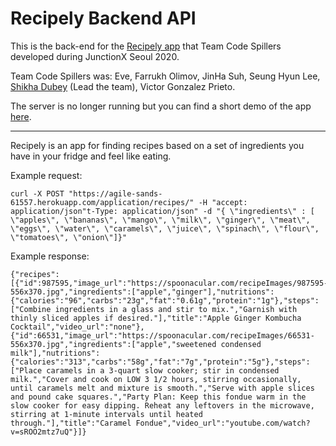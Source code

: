# Recipely Backend API

This is the back-end for the [Recipely app](https://github.com/JinhaJjing/CodeSpillers) that Team Code Spillers developed during JunctionX Seoul 2020. 

Team Code Spillers was: Eve, Farrukh Olimov, JinHa Suh, Seung Hyun Lee, [Shikha Dubey](https://github.com/shikha-gist/) (Lead the team), Victor Gonzalez Prieto.

The server is no longer running but you can find a short demo of the app [here](https://www.youtube.com/watch?v=RfBj1pXpNwo&feature=youtu.be).

---

Recipely is an app for finding recipes based on a set of ingredients you have in your fridge and feel like eating.

Example request:

```shell
curl -X POST "https://agile-sands-61557.herokuapp.com/application/recipes/" -H "accept: application/json"t-Type: application/json" -d "{ \"ingredients\" : [ \"apples\", \"bananas\", \"mango\", \"milk\", \"ginger\", \"meat\", \"eggs\", \"water\", \"caramels\", \"juice\", \"spinach\", \"flour\", \"tomatoes\", \"onion\"]}"
```

Example response:

```
{"recipes":[{"id":987595,"image_url":"https://spoonacular.com/recipeImages/987595-556x370.jpg","ingredients":["apple","ginger"],"nutritions":{"calories":"96","carbs":"23g","fat":"0.61g","protein":"1g"},"steps":["Combine ingredients in a glass and stir to mix.","Garnish with thinly sliced apples if desired."],"title":"Apple Ginger Kombucha Cocktail","video_url":"none"},{"id":66531,"image_url":"https://spoonacular.com/recipeImages/66531-556x370.jpg","ingredients":["apple","sweetened condensed milk"],"nutritions":{"calories":"313","carbs":"58g","fat":"7g","protein":"5g"},"steps":["Place caramels in a 3-quart slow cooker; stir in condensed milk.","Cover and cook on LOW 3 1/2 hours, stirring occasionally, until caramels melt and mixture is smooth.","Serve with apple slices and pound cake squares.","Party Plan: Keep this fondue warm in the slow cooker for easy dipping. Reheat any leftovers in the microwave, stirring at 1-minute intervals until heated through."],"title":"Caramel Fondue","video_url":"youtube.com/watch?v=sROO2mtz7uQ"}]}
```
